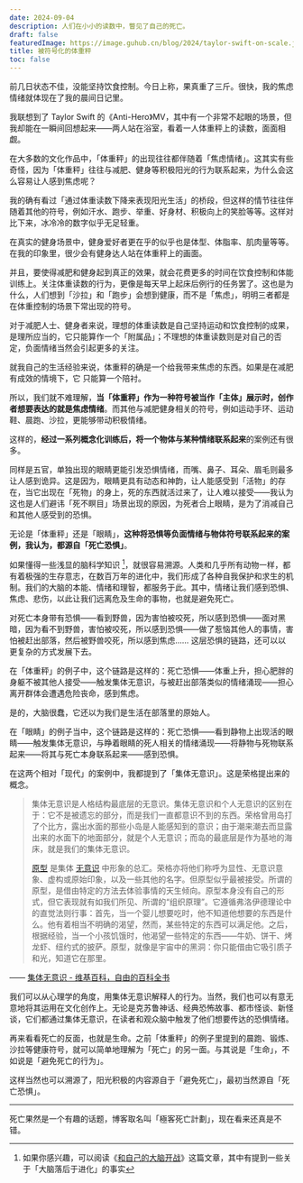 ```yaml
---
date: 2024-09-04
description: 人们在小小的读数中，瞥见了自己的死亡。
draft: false
featuredImage: https://image.guhub.cn/blog/2024/taylor-swift-on-scale.jpg
title: 被符号化的体重秤
toc: false
---
```






前几日状态不佳，没能坚持饮食控制。今日上称，果真重了三斤。很快，我的焦虑情绪就体现在了我的晨间日记里。

我联想到了 Taylor Swift 的《Anti-Hero》MV，其中有一个非常不起眼的场景，但我却能在一瞬间回想起来——两人站在浴室，看着一人体重秤上的读数，面面相觑。

在大多数的文化作品中，「体重秤」的出现往往都伴随着「焦虑情绪」。这其实有些奇怪，因为「体重秤」往往与减肥、健身等积极阳光的行为联系起来，为什么会这么容易让人感到焦虑呢？

我的确有看过「通过体重读数下降来表现阳光生活」的桥段，但这样的情节往往伴随着其他的符号，例如汗水、跑步、举重、好身材、积极向上的笑脸等等。这样对比下来，冰冷冷的数字似乎无足轻重。

在真实的健身场景中，健身爱好者更在乎的似乎也是体型、体脂率、肌肉量等等。在我的印象里，很少会有健身达人站在体重秤上的画面。

并且，要使得减肥和健身起到真正的效果，就会花费更多的时间在饮食控制和体能训练上。关注体重读数的行为，更像是每天早上起床后例行的任务罢了。这也是为什么，人们想到「沙拉」和「跑步」会想到健康，而不是「焦虑」，明明三者都是在体重控制的场景下常出现的符号。

对于减肥人士、健身者来说，理想的体重读数是自己坚持运动和饮食控制的成果，是理所应当的，它只能算作一个「附属品」；不理想的体重读数则是对自己的否定，负面情绪当然会引起更多的关注。

就我自己的生活经验来说，体重秤的确是一个给我带来焦虑的东西。如果是在减肥有成效的情境下，它 只能算一个陪衬。

所以，我们就不难理解，**当「体重秤」作为一种符号被当作「主体」展示时，创作者想要表达的就是焦虑情绪**。而其他与减肥健身相关的符号，例如运动手环、运动鞋、晨跑、沙拉，更能够带动积极情绪。

这样的，**经过一系列概念化训练后，将一个物体与某种情绪联系起来**的案例还有很多。

同样是五官，单独出现的眼睛更能引发恐惧情绪，而嘴、鼻子、耳朵、眉毛则最多让人感到诡异。这是因为，眼睛更具有动态和神韵，让人能感受到「活物」的存在，当它出现在「死物」的身上，死的东西就活过来了，让人难以接受——我认为这也是人们避讳「死不瞑目」场景出现的原因，为死者合上眼睛，是为了消减自己和其他人感受到的恐惧。

无论是「体重秤」还是「眼睛」，**这种将恐惧等负面情绪与物体符号联系起来的案例，我认为，都源自「死亡恐惧」**。

如果懂得一些浅显的脑科学知识 [^1]，就很容易溯源。人类和几乎所有动物一样，都有着极强的生存意志，在数百万年的进化中，我们形成了各种自我保护和求生的机制。我们的大脑的本能、情绪和理智，都服务于此。其中，情绪让我们感到恐惧、焦虑、悲伤，以此让我们远离危及生命的事物，也就是避免死亡。

对死亡本身带有恐惧——看到野兽，因为害怕被咬死，所以感到恐惧——面对黑暗，因为看不到野兽，害怕被咬死，所以感到恐惧——做了惹恼其他人的事情，害怕被赶出部落，然后被野兽咬死，所以感到焦虑…… 这层恐惧的链路，还可以以更复杂的方式发展下去。

在「体重秤」的例子中，这个链路是这样的：死亡恐惧——体重上升，担心肥胖的身躯不被其他人接受——触发集体无意识，与被赶出部落类似的情绪涌现——担心离开群体会遭遇危险丧命，感到焦虑。

是的，大脑很蠢，它还以为我们是生活在部落里的原始人。

在「眼睛」的例子当中，这个链路是这样的：死亡恐惧——看到静物上出现活的眼睛——触发集体无意识，与睁着眼睛的死人相关的情绪涌现——将静物与死物联系起来——将其与死亡本身联系起来——感到恐惧。

在这两个相对「现代」的案例中，我都提到了「集体无意识」。这是荣格提出来的概念。

> 集体无意识是人格结构最底层的无意识。集体无意识和个人无意识的区别在于：它不是被遗忘的部分，而是我们一直都意识不到的东西。荣格曾用岛打了个比方，露出水面的那些小岛是人能感知到的意识；由于潮来潮去而显露出来的水面下的地面部分，就是个人无意识；而岛的最底层是作为基地的海床，就是我们的集体无意识。
>
> [原型](https://zh.wikipedia.org/wiki/%E5%8E%9F%E5%9E%8B) 是集体 [无意识](https://zh.wikipedia.org/wiki/%E7%84%A1%E6%84%8F%E8%AD%98 "无意识") 中形象的总汇。荣格亦将他们称呼为显性、无意识意象、虚构或原始印象，以及一些其他的名字。但原型似乎最被接受。所谓的原型，是借由特定的方法去体验事情的天生倾向。原型本身没有自己的形式，但它表现就有如我们所见、所谓的“组织原理”。它遵循弗洛伊德理论中的直觉法则行事：首先，当一个婴儿想要吃时，他不知道他想要的东西是什么。他有着相当不明确的渴望，然而，某些特定的东西可以满足他。之后，根据经验，当一个小孩饥饿时，他渴望一些特定的东西——牛奶、饼干、烤龙虾、纽约式的披萨。原型，就像是宇宙中的黑洞：你只能借由它吸引质子和光，知道它在那里。

—— [集体无意识 - 维基百科，自由的百科全书](https://zh.wikipedia.org/zh-cn/%E9%9B%86%E4%BD%93%E6%97%A0%E6%84%8F%E8%AF%86)

我们可以从心理学的角度，用集体无意识解释人的行为。当然，我们也可以有意无意地将其运用在文化创作上。无论是克苏鲁神话、经典恐怖故事、都市怪谈、新怪谈，它们都通过集体无意识，在读者和观众脑中触发了他们想要传达的恐惧情绪。

再来看看死亡的反面，也就是生命。之前「体重秤」的例子里提到的晨跑、锻炼、沙拉等健康符号，就可以简单地理解为「死亡」的另一面。与其说是「生命」，不如说是「避免死亡的行为」。

这样当然也可以溯源了，阳光积极的内容源自于「避免死亡」，最初当然源自「死亡恐惧」。

---

死亡果然是一个有趣的话题，博客取名叫「極客死亡計劃」，现在看来还真是不错。

[^1]: 如果你感兴趣，可以阅读《[和自己的大脑开战](/posts/和自己的大脑开战/)》这篇文章，其中有提到一些关于「大脑落后于进化」的事实
